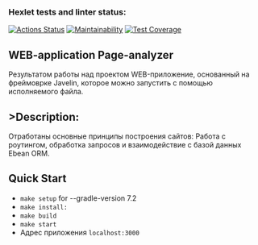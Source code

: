 ### Hexlet tests and linter status:
[![Actions Status](https://github.com/vviace/java-project-72/workflows/hexlet-check/badge.svg)](https://github.com/vviace/java-project-72/actions)
[![Maintainability](https://api.codeclimate.com/v1/badges/0b2d1bbf94c4c559d2ad/maintainability)](https://codeclimate.com/github/vviace/java-project-72/maintainability)
[![Test Coverage](https://api.codeclimate.com/v1/badges/0b2d1bbf94c4c559d2ad/test_coverage)](https://codeclimate.com/github/vviace/java-project-72/test_coverage)
## WEB-application Page-analyzer
Результатом работы над проектом WEB-приложение, основанный на фреймоврке Javelin, которое можно запустить с помощью исполняемого файла.
## >Description: 
Отработаны основные принципы построения сайтов:
Работа с роутингом, обработка запросов и взаимодействие с базой данных Ebean ORM. 
## Quick Start
* `make setup` for --gradle-version 7.2
* `make install:`
* `make build`
* `make start`
* Адрес приложения `localhost:3000`
